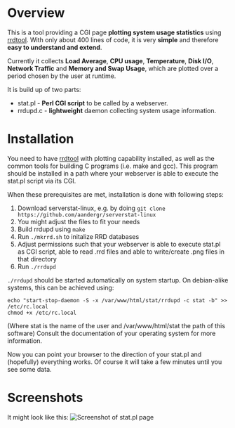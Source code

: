 # Overview

This is a tool providing a CGI page **plotting system usage statistics** using
[rrdtool](http://oss.oetiker.ch/rrdtool/).  With only about 400 lines of code,
it is very **simple** and therefore **easy to understand and extend**.  

Currently it collects **Load Average**, **CPU usage**, **Temperature**,
**Disk I/O**, **Network Traffic** and **Memory and Swap Usage**, which are plotted over a
period chosen by the user at runtime.

It is build up of two parts:
- stat.pl - **Perl CGI script** to be called by a webserver.
- rrdupd.c - **lightweight** daemon collecting system usage information.

# Installation

You need to have [rrdtool](http://oss.oetiker.ch/rrdtool/) with plotting
capability installed, as well as the common tools for building C programs (i.e.
make and gcc). This program should be installed in a path where your webserver
is able to execute the stat.pl script via its CGI.

When these prerequisites are met, installation is done with following steps:

1. Download serverstat-linux, e.g. by doing `git clone https://github.com/aandergr/serverstat-linux`
2. You might adjust the files to fit your needs
3. Build rrdupd using `make`
4. Run `./mkrrd.sh` to initalize RRD databases
5. Adjust permissions such that your webserver is able to execute stat.pl as 
   CGI script, able to read .rrd files and able to write/create .png files in
   that directory
6. Run `./rrdupd`

`./rrdupd` should be started automatically on system startup. On
debian-alike systems, this can be achieved using:

```
echo "start-stop-daemon -S -x /var/www/html/stat/rrdupd -c stat -b" >> /etc/rc.local
chmod +x /etc/rc.local
```

(Where stat is the name of the user and /var/www/html/stat the path of this
software)
Consult the documentation of your operating system for more information.

Now you can point your browser to the direction of your stat.pl and (hopefully)
everything works. Of course it will take a few minutes until you see some data.

# Screenshots

It might look like this:
![Screenshot of stat.pl page](https://raw.github.com/wiki/aandergr/serverstat-linux/screenshot-odroid.png)

